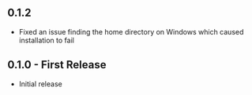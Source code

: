 ## 0.1.2
* Fixed an issue finding the home directory on Windows which caused installation to fail

## 0.1.0 - First Release
* Initial release
